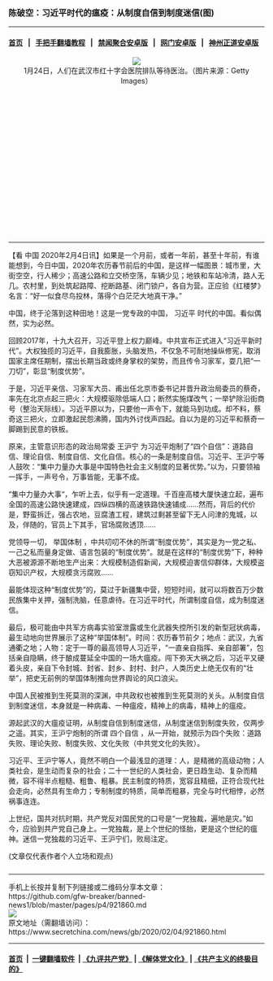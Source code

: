 ### 陈破空：习近平时代的瘟疫：从制度自信到制度迷信(图)
------------------------

#### [首页](https://github.com/gfw-breaker/banned-news1/blob/master/README.md) &nbsp;&nbsp;|&nbsp;&nbsp; [手把手翻墙教程](https://github.com/gfw-breaker/guides/wiki) &nbsp;&nbsp;|&nbsp;&nbsp; [禁闻聚合安卓版](https://github.com/gfw-breaker/bn-android) &nbsp;&nbsp;|&nbsp;&nbsp; [网门安卓版](https://github.com/oGate2/oGate) &nbsp;&nbsp;|&nbsp;&nbsp; [神州正道安卓版](https://github.com/SzzdOgate/update) 



<div class="article_right" style="fone-color:#000">
 <p style="text-align: center;">
  <img src="https://img3.secretchina.com/pic/2020/1-27/p2613491a62964854-ss.jpg"/>
  <br>
   1月24日，人们在武汉市红十字会医院排队等待医治。（图片来源：Getty Images）
   <span id="hideid" name="hideid" style="color:red;display:none;">
    <span href="https://www.secretchina.com">
    </span>
   </span>
  </br>
 </p>
 <div id="txt-mid1-t21-2017">
  <ins class="adsbygoogle" data-ad-client="ca-pub-1276641434651360" data-ad-slot="2451032099" style="display:inline-block;width:336px;height:280px">
  </ins>
  

---


  </div>
 </div>
 <p>
  【看
  <span href="https://www.secretchina.com" target="_blank">
   中国
  </span>
  2020年2月4日讯】如果是一个月前，或者一年前，甚至十年前，有谁能想到，今日中国，2020年农历春节前后的中国，是这样一幅图景：城市里，大街空空，行人稀少；高速公路和立交桥空荡，车辆少见；地铁和车站冷清，路人无几。农村里，到处筑起路障、挖断路基、闭门锁户，各自为营。正应验《红楼梦》名言：“好一似食尽鸟投林，落得个白茫茫大地真干净。”
  <span id="hideid" name="hideid" style="color:red;display:none;">
   <span href="https://www.secretchina.com">
   </span>
  </span>
 </p>
 <p>
  中国，终于沦落到这种田地！这是一党专政的中国，
  <span href="https://www.secretchina.com/news/gb/tag/习近平" target="_blank">
   习近平
  </span>
  时代的中国。看似偶然，实为必然。
 </p>
 <p>
  回顾2017年，十九大召开，习近平登上权力巅峰。中共宣布正式进入“习近平新时代”。大权独揽的习近平，自我膨胀，头脑发热，不仅急不可耐地操纵修宪，取消国家主席任期制，摆出长期当政或终身掌权的架势，而且传令习家军，耍几把“一刀切”，彰显“制度优势”。
 </p>
 <p>
  于是，习近平亲信、习家军大员、甫出任北京市委书记并晋升政治局委员的蔡奇，率先在北京点起三把火：大规模驱除低端人口；断然实施煤改气；一举铲除沿街商号（整治天际线）。习近平原以为，只要他一声令下，就能马到功成。却不料，蔡奇这三把火，立即激起民怨沸腾，国内外讨伐声四起。自以为是的习近平和蔡奇一脚踢到民意的铁板。
 </p>
 <p>
  原来，主管意识形态的政治局常委
  <span href="https://www.secretchina.com/news/gb/tag/王沪宁" target="_blank">
   王沪宁
  </span>
  为习近平炮制了“四个自信”：道路自信、理论自信、制度自信、文化自信。核心的一条是制度自信。习近平、王沪宁等人鼓吹：“集中力量办大事是中国特色社会主义制度的显著优势。”以为，只要领袖一挥手，一声号令，万事皆能，无事不成。
 </p>
 <p>
  “集中力量办大事“，乍听上去，似乎有一定道理。千百座高楼大厦快速立起，遍布全国的高速公路快速建成，四纵四横的高速铁路快速铺成……然而，背后的代价是，野蛮拆迁，强占农地，豆腐渣工程，建筑过剩甚至留下无人问津的鬼城，以及，伴随的，官员上下其手，官场腐败透顶……
 </p>
 <p>
  党领导一切，
  <span href="https://www.secretchina.com/news/gb/tag/举国体制" target="_blank">
   举国体制
  </span>
  ，中共叨叨不休的所谓“制度优势”，其实是为一党之私、一己之私而量身定做、语言包装的“制度优势”。就是在这样的“制度优势”下，种种大恶被源源不断地生产出来：大规模制造假新闻，大规模迫害信仰群体，大规模盗窃知识产权，大规模贪污腐败……
 </p>
 <p>
  最能体现这种“制度优势”的，莫过于新疆集中营，短短时间，就可以将数百万少数民族集中关押，强制洗脑，任意虐待。在习近平时代，所谓制度自信，成为制度迷信。
 </p>
 <p>
  最后，极可能由中共军方病毒实验室泄露或生化武器失控所引发的新型冠状病毒，最生动地向世界展示了这种“举国体制”。时间：农历春节前夕；地点：武汉，九省通衢之地；人物：定于一尊的最高领导人习近平，“一直亲自指挥、亲自部署”，包括亲自隐瞒，终于酿成蔓延全中国的一场大瘟疫。闯下弥天大祸之后，习近平又硬着头皮，亲自下令封城、封省、封乡、封村、封户，人类历史上绝无仅有的“壮举”，把史无前例的举国体制推向世界舆论的风口浪尖。
 </p>
 <p>
  中国人民被推到生死莫测的深渊，中共政权也被推到生死莫测的关头。从制度自信到制度迷信，本身就是一种病毒、一种瘟疫，精神上的病毒，精神上的瘟疫。
 </p>
 <p>
  源起武汉的大瘟疫证明，从制度自信到制度迷信，从制度迷信到制度失败，仅两步之遥。其实，王沪宁炮制的所谓
  <span href="https://www.secretchina.com/news/gb/tag/四个自信" target="_blank">
   四个自信
  </span>
  ，从一开始，就预示为四个失败：道路失败、理论失败、制度失败、文化失败（中共党文化的失败）。
 </p>
 <p>
  习近平、王沪宁等人，竟然不明白一个最浅显的道理：人，是精微的高级动物；人类社会，是生动而复杂的社会；二十一世纪的人类社会，更日趋生动、复杂而精微，容不得半点粗糙、粗鲁、粗暴。民主制度的特质，宽容且精细，正符合现代社会走向，必然具有生命力；专制制度的特质，简单而粗暴，完全与时代相悖，必然祸事连连。
 </p>
 <p>
  上世纪，国共对抗时期，共产党反对国民党的口号是“一党独裁，遍地是灾。”如今，应验到共产党自己身上。一党独裁，是上个世纪的怪胎，更是这个世纪的瘟神。迷信一党独裁的习近平、王沪宁们，败局注定。
 </p>
 (文章仅代表作者个人立场和观点)
 <center>
  <div>
   <div id="txt-mid2-t22-2017" style="display: block;  max-height: 351px;  overflow: hidden;">
    <div id="SC-21xxx">
    </div>
    <ins class="adsbygoogle" data-ad-client="ca-pub-1276641434651360" data-ad-format="auto" data-ad-slot="4301710469" data-full-width-responsive="true" style="display:block">
    </ins>
   </div>
  </div>
 </center>
 <div style="padding-top:12px;">
 </div>
</div>

<hr/>
手机上长按并复制下列链接或二维码分享本文章：<br/>
https://github.com/gfw-breaker/banned-news1/blob/master/pages/p4/921860.md <br/>
<a href='https://github.com/gfw-breaker/banned-news1/blob/master/pages/p4/921860.md'><img src='https://github.com/gfw-breaker/banned-news1/blob/master/pages/p4/921860.md.png'/></a> <br/>
原文地址（需翻墙访问）：https://www.secretchina.com/news/gb/2020/02/04/921860.html


------------------------
#### [首页](https://github.com/gfw-breaker/banned-news1/blob/master/README.md) &nbsp;|&nbsp; [一键翻墙软件](https://github.com/gfw-breaker/nogfw/blob/master/README.md) &nbsp;| [《九评共产党》](https://github.com/gfw-breaker/9ping.md/blob/master/README.md#九评之一评共产党是什么) | [《解体党文化》](https://github.com/gfw-breaker/jtdwh.md/blob/master/README.md) | [《共产主义的终极目的》](https://github.com/gfw-breaker/gczydzjmd.md/blob/master/README.md)


<img src='http://gfw-breaker.win/banned-news/pages/p4/921860.md' width='0px' height='0px'/>